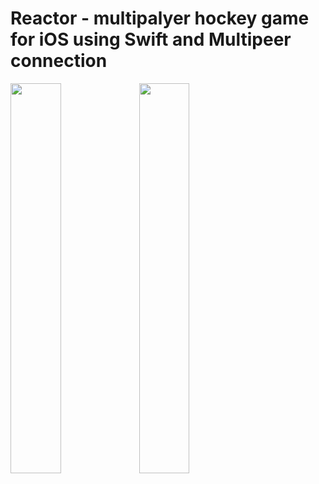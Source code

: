# Reactor - multipalyer hockey game for iOS using Swift and Multipeer connection
<img width="40%" src="https://pic.co.ua/images/2016/04/25/869620497225a914a8a50430e46172f5.jpg"/>
<img width="40%" src="https://pic.co.ua/images/2016/04/25/34b34efc77cd0de7a90085f69d868808.jpg"/>
